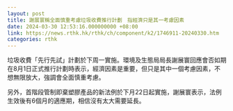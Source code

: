 ```yaml
---
layout: post
title: 謝展寰稱全面慎重考慮垃圾收費推行計劃　指經濟只是其一考慮因素
date: 2024-03-30 12:53:16.000000000 +08:00
link: https://news.rthk.hk/rthk/ch/component/k2/1746911-20240330.htm
categories: rthk
---
```


垃圾收費「先行先試」計劃於下周一實施。環境及生態局局長謝展寰回應會否如期在8月1日正式推行計劃時表示，經濟因素是重要，但只是其中一個考慮因素，不想無限放大，強調會全面慎重考慮。

另外，首階段管制即棄塑膠產品的新法例於下月22日起實施，謝展寰表示，法例生效後有6個月的適應期，相信沒有太大需要延長。
